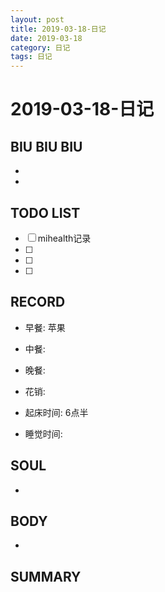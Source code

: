 ```yaml
---
layout: post
title: 2019-03-18-日记
date: 2019-03-18
category: 日记
tags: 日记
---
```

# 2019-03-18-日记
## BIU BIU BIU
- 
- 
 
## TODO LIST
- [ ] mihealth记录
- [ ] 
- [ ] 
- [ ] 
 
## RECORD
- 早餐:  苹果
- 中餐:  
- 晚餐:  
 
- 花销:  
 
- 起床时间:  6点半
- 睡觉时间:  
 
## SOUL
- 
 
## BODY
- 
 
## SUMMARY
 
 
